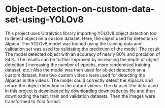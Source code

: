 # Object-Detection-on-custom-data-set-using-YOLOv8
This project uses Ultralytics library importing YOLOv8 object detection tool to detect object on a custom dataset.
Here, the object used for detection is Alpaca. The YOLOv8 model was trained using the training data and validation set was used for validating the prediction of the model. 
The result
The model detected object with an accuracy of nearly 80% and precision of 84%. The results can be further improved by increasing the depth of object detection ( increasing the number of epochs, more randomised training dataset, etc.)
Also the model was then used for object detection on a custom dataset, here two custom videos were used for detecting the Alpacas in the videos. The model could correctly detect the Alpacas and return the object detection in the output videos.
The dataset
The data used in this project is downloaded by downloading [downloader.py](https://raw.githubusercontent.com/openimages/dataset/master/downloader.py) file and then downloading the test, train and validation datasets. Then the images were transformed to Yolo format.
